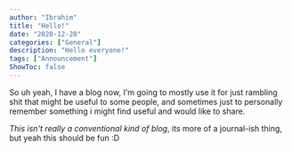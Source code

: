 ```yaml
---
author: "Ibrahim"
title: "Hello!"
date: "2020-12-20"
categories: ["General"]
description: "Hello everyone!"
tags: ["Announcement"]
ShowToc: false
---
```


So uh yeah, I have a blog now, I'm going to mostly use it for just rambling shit that might be useful to some people, and sometimes just to personally remember something i might find useful and would like to share.

*This isn't really a conventional kind of blog*, its more of a journal-ish thing, but yeah this should be fun :D
